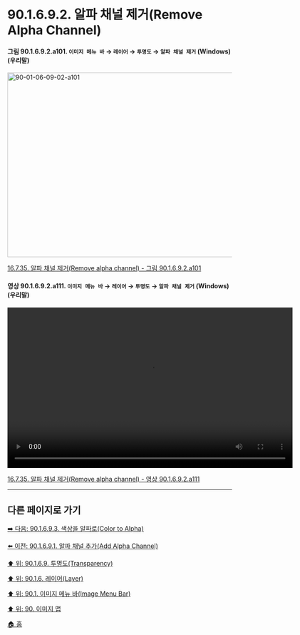 # 90.1.6.9.2. 알파 채널 제거(Remove Alpha Channel)

<a id="90-01-06-09-02-a101"></a>

#### 그림 90.1.6.9.2.a101. `이미지 메뉴 바` → `레이어` → `투명도` → `알파 채널 제거` (Windows) (우리말)
<img width="574" height="414" alt="90-01-06-09-02-a101" src="https://github.com/user-attachments/assets/46c1af94-bd98-4e90-a2dd-49df0ea31a07" />

[16.7.35. 알파 채널 제거(Remove alpha channel) - 그림 90.1.6.9.2.a101](./16-07-35-remove_alpha_channel.md#90-01-06-09-02-a101)

<a id="90-01-06-09-02-a111"></a>

#### 영상 90.1.6.9.2.a111. `이미지 메뉴 바` → `레이어` → `투명도` → `알파 채널 제거` (Windows) (우리말)
<video controls="controls" width="640" height="360" src=""></video>

[16.7.35. 알파 채널 제거(Remove alpha channel) - 영상 90.1.6.9.2.a111](./16-07-35-remove_alpha_channel.md#90-01-06-09-02-a111)

***

## 다른 페이지로 가기

[➡️ 다음: 90.1.6.9.3. 색상을 알파로(Color to Alpha)](./90-01-06-09-03-color_to_alpha.md)

[⬅️ 이전: 90.1.6.9.1. 알파 채널 추가(Add Alpha Channel)](./90-01-06-09-01-add_alpha_channel.md)

[⬆️ 위: 90.1.6.9. 투명도(Transparency)](./90-01-06-09-00-transparency.md)

[⬆️ 위: 90.1.6. 레이어(Layer)](./90-01-06-00-layer.md)

[⬆️ 위: 90.1. 이미지 메뉴 바(Image Menu Bar)](./90-01-00-image-menu-bar.md)

[⬆️ 위: 90. 이미지 맵](./90-00-image-map.md)

[🏠 홈](./00-home.md)

